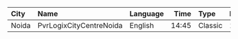 | City  | Name                    | Language |  Time | Type    | Price | Capacity | Booked |
| :---- | :---------------------- | :------- | ----: | :------ | ----: | -------: | -----: |
| Noida | PvrLogixCityCentreNoida | English  | 14:45 | Classic |  215₹ |       49 |      4 |
